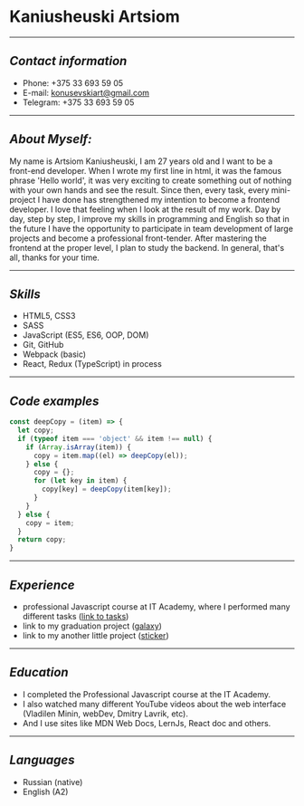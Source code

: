 # Kaniusheuski Artsiom
***
## _Contact information_
- Phone: +375 33 693 59 05
- E-mail: konusevskiart@gmail.com
- Telegram: +375 33 693 59 05
***
## _About Myself:_
My name is Artsiom Kaniusheuski, I am 27 years old and I want to be a front-end developer. When I wrote my first line in html, it was the famous phrase 'Hello world', it was very exciting to create something out of nothing with your own hands and see the result. Since then, every task, every mini-project I have done has strengthened my intention to become a frontend developer. I love that feeling when I look at the result of my work. Day by day, step by step, I improve my skills in programming and English so that in the future I have the opportunity to participate in team development of large projects and become a professional front-tender. After mastering the frontend at the proper level, I plan to study the backend. In general, that's all, thanks for your time.         
***
## _Skills_
- HTML5, CSS3
- SASS
- JavaScript (ES5, ES6, OOP, DOM)
- Git, GitHub
- Webpack (basic)
- React, Redux (TypeScript) in process 
***
## _Code examples_ 
```javascript
const deepCopy = (item) => {
  let copy;
  if (typeof item === 'object' && item !== null) {
    if (Array.isArray(item)) {
      copy = item.map((el) => deepCopy(el));
    } else {
      copy = {};
      for (let key in item) {
        copy[key] = deepCopy(item[key]);
      }
    }
  } else {
    copy = item;
  }
  return copy;
}
```
***
## _Experience_
- professional Javascript course at IT Academy, where I performed many different tasks ([link to tasks](https://github.com/KonushevskiArt/homework))
- link to my graduation project ([galaxy](https://github.com/KonushevskiArt/homework))
- link to my another little project ([sticker](https://github.com/KonushevskiArt/homework))
***
## _Education_
- I completed the Professional Javascript course at the IT Academy. 
- I also watched many different YouTube videos about the web interface (Vladilen Minin, webDev, Dmitry Lavrik, etc).
- And I use sites like MDN Web Docs, LernJs, React doc and others.
***
## _Languages_ 
- Russian (native)
- English (A2)